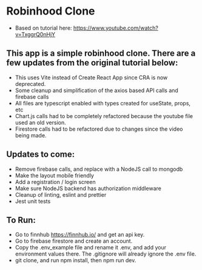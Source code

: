 # Robinhood Clone

- Based on tutorial here: https://www.youtube.com/watch?v=TxggrQ0nHjY

## This app is a simple robinhood clone. There are a few updates from the original tutorial below:

- This uses Vite instead of Create React App since CRA is now deprecated.
- Some cleanup and simplification of the axios based API calls and firebase calls
- All files are typescript enabled with types created for useState, props, etc
- Chart.js calls had to be completely refactored because the youtube file used an old version.
- Firestore calls had to be refactored due to changes since the video being made.

## Updates to come:

- Remove firebase calls, and replace with a NodeJS call to mongodb
- Make the layout mobile friendly
- Add a registration / login screen
- Make sure NodeJS backend has authorization middleware
- Cleanup of linting, eslint and prettier
- Jest unit tests

## To Run:

- Go to finnhub https://finnhub.io/ and get an api key.
- Go to firebase firestore and create an account.
- Copy the .env_example file and rename it .env, and add your environment values there. The .gitignore will already ignore the .env file.
- git clone, and run npm install, then npm run dev.
